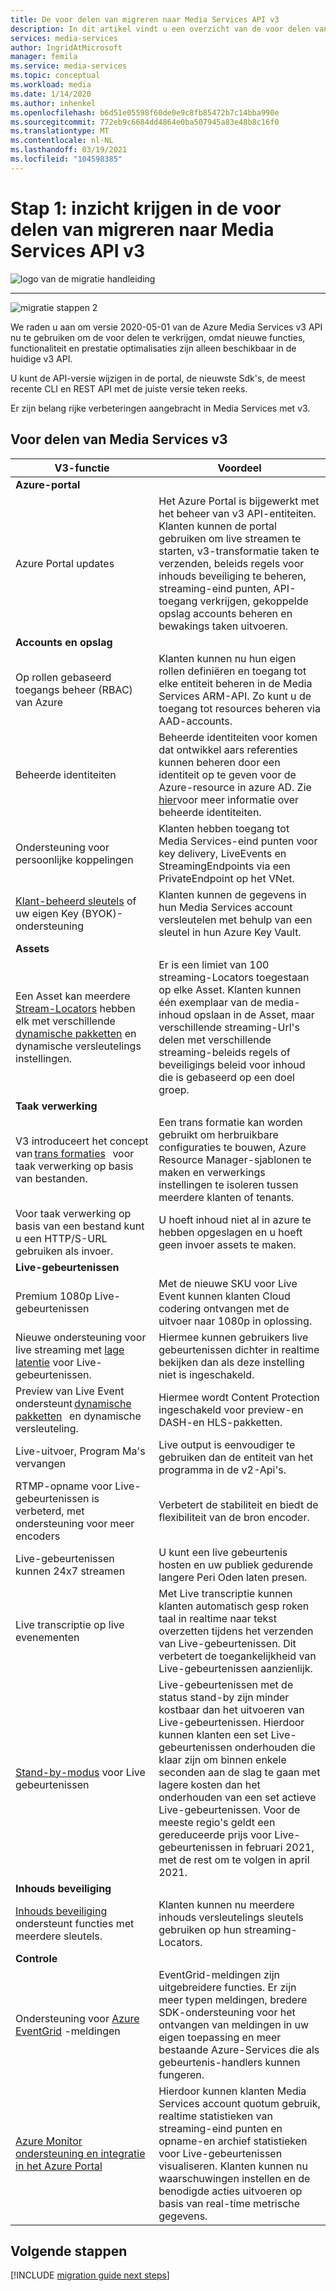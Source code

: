 ```yaml
---
title: De voor delen van migreren naar Media Services API v3
description: In dit artikel vindt u een overzicht van de voor delen van het migreren van Media Services v2 naar v3.
services: media-services
author: IngridAtMicrosoft
manager: femila
ms.service: media-services
ms.topic: conceptual
ms.workload: media
ms.date: 1/14/2020
ms.author: inhenkel
ms.openlocfilehash: b6d51e05598f60de0e9c8fb85472b7c14bba990e
ms.sourcegitcommit: 772eb9c6684dd4864e0ba507945a83e48b8c16f0
ms.translationtype: MT
ms.contentlocale: nl-NL
ms.lasthandoff: 03/19/2021
ms.locfileid: "104598385"
---
```

# <a name="step-1---understand-the-benefits-of-migrating-to-media-services-api-v3"></a>Stap 1: inzicht krijgen in de voor delen van migreren naar Media Services API v3

![logo van de migratie handleiding](./media/migration-guide/azure-media-services-logo-migration-guide.svg)

<hr color="#5ea0ef" size="10">

![migratie stappen 2](./media/migration-guide/steps-1.svg)

We raden u aan om versie 2020-05-01 van de Azure Media Services v3 API nu te gebruiken om de voor delen te verkrijgen, omdat nieuwe functies, functionaliteit en prestatie optimalisaties zijn alleen beschikbaar in de huidige v3 API.

U kunt de API-versie wijzigen in de portal, de nieuwste Sdk's, de meest recente CLI en REST API met de juiste versie teken reeks.

Er zijn belang rijke verbeteringen aangebracht in Media Services met v3.  

## <a name="benefits-of-media-services-v3"></a>Voor delen van Media Services v3

| **V3-functie** | **Voordeel** |
| --- | --- |
| **Azure-portal** | |
| Azure Portal updates | Het Azure Portal is bijgewerkt met het beheer van v3 API-entiteiten. Klanten kunnen de portal gebruiken om live streamen te starten, v3-transformatie taken te verzenden, beleids regels voor inhouds beveiliging te beheren, streaming-eind punten, API-toegang verkrijgen, gekoppelde opslag accounts beheren en bewakings taken uitvoeren. |
| **Accounts en opslag** | |
| Op rollen gebaseerd toegangs beheer (RBAC) van Azure | Klanten kunnen nu hun eigen rollen definiëren en toegang tot elke entiteit beheren in de Media Services ARM-API. Zo kunt u de toegang tot resources beheren via AAD-accounts. |
| Beheerde identiteiten | Beheerde identiteiten voor komen dat ontwikkel aars referenties kunnen beheren door een identiteit op te geven voor de Azure-resource in azure AD. Zie [hier](../../active-directory/managed-identities-azure-resources/overview.md)voor meer informatie over beheerde identiteiten. |
| Ondersteuning voor persoonlijke koppelingen | Klanten hebben toegang tot Media Services-eind punten voor key delivery, LiveEvents en StreamingEndpoints via een PrivateEndpoint op het VNet. |
| [Klant-beheerd sleutels](concept-use-customer-managed-keys-byok.md) of uw eigen Key (BYOK)-ondersteuning | Klanten kunnen de gegevens in hun Media Services account versleutelen met behulp van een sleutel in hun Azure Key Vault. |
| **Assets** | |
| Een Asset kan meerdere [Stream-Locators](streaming-locators-concept.md) hebben elk met verschillende [dynamische pakketten](dynamic-packaging-overview.md) en dynamische versleutelings instellingen. | Er is een limiet van 100 streaming-Locators toegestaan op elke Asset. Klanten kunnen één exemplaar van de media-inhoud opslaan in de Asset, maar verschillende streaming-Url's delen met verschillende streaming-beleids regels of beveiligings beleid voor inhoud die is gebaseerd op een doel groep.
| **Taak verwerking** ||
| V3 introduceert het concept van [trans formaties](transforms-jobs-concept.md)   voor taak verwerking op basis van bestanden. | Een trans formatie kan worden gebruikt om herbruikbare configuraties te bouwen, Azure Resource Manager-sjablonen te maken en verwerkings instellingen te isoleren tussen meerdere klanten of tenants. |
| Voor taak verwerking op basis van een bestand kunt u een HTTP/S-URL gebruiken als invoer. | U hoeft inhoud niet al in azure te hebben opgeslagen en u hoeft geen invoer assets te maken. |
| **Live-gebeurtenissen** ||
| Premium 1080p Live-gebeurtenissen | Met de nieuwe SKU voor Live Event kunnen klanten Cloud codering ontvangen met de uitvoer naar 1080p in oplossing. |
| Nieuwe ondersteuning voor live streaming met [lage latentie](live-event-latency.md) voor Live-gebeurtenissen. | Hiermee kunnen gebruikers live gebeurtenissen dichter in realtime bekijken dan als deze instelling niet is ingeschakeld. |
| Preview van Live Event ondersteunt [dynamische pakketten](dynamic-packaging-overview.md)   en dynamische versleuteling. | Hiermee wordt Content Protection ingeschakeld voor preview-en DASH-en HLS-pakketten. |
| Live-uitvoer, Program Ma's vervangen | Live output is eenvoudiger te gebruiken dan de entiteit van het programma in de v2-Api's. |
| RTMP-opname voor Live-gebeurtenissen is verbeterd, met ondersteuning voor meer encoders | Verbetert de stabiliteit en biedt de flexibiliteit van de bron encoder. |
| Live-gebeurtenissen kunnen 24x7 streamen | U kunt een live gebeurtenis hosten en uw publiek gedurende langere Peri Oden laten presen. |
| Live transcriptie op live evenementen | Met Live transcriptie kunnen klanten automatisch gesp roken taal in realtime naar tekst overzetten tijdens het verzenden van Live-gebeurtenissen. Dit verbetert de toegankelijkheid van Live-gebeurtenissen aanzienlijk. |
| [Stand-by-modus](live-events-outputs-concept.md#standby-mode) voor Live gebeurtenissen | Live-gebeurtenissen met de status stand-by zijn minder kostbaar dan het uitvoeren van Live-gebeurtenissen. Hierdoor kunnen klanten een set Live-gebeurtenissen onderhouden die klaar zijn om binnen enkele seconden aan de slag te gaan met lagere kosten dan het onderhouden van een set actieve Live-gebeurtenissen. Voor de meeste regio's geldt een gereduceerde prijs voor Live-gebeurtenissen in februari 2021, met de rest om te volgen in april 2021.
|**Inhouds beveiliging** ||
| [Inhouds beveiliging](content-key-policy-concept.md)   ondersteunt functies met meerdere sleutels. | Klanten kunnen nu meerdere inhouds versleutelings sleutels gebruiken op hun streaming-Locators. |
| **Controle** | |
| Ondersteuning voor [Azure EventGrid](monitoring/reacting-to-media-services-events.md) -meldingen | EventGrid-meldingen zijn uitgebreidere functies. Er zijn meer typen meldingen, bredere SDK-ondersteuning voor het ontvangen van meldingen in uw eigen toepassing en meer bestaande Azure-Services die als gebeurtenis-handlers kunnen fungeren. |
| [Azure Monitor ondersteuning en integratie in het Azure Portal](monitoring/monitor-events-portal-how-to.md) | Hierdoor kunnen klanten Media Services account quotum gebruik, realtime statistieken van streaming-eind punten en opname-en archief statistieken voor Live-gebeurtenissen visualiseren. Klanten kunnen nu waarschuwingen instellen en de benodigde acties uitvoeren op basis van real-time metrische gegevens. |

## <a name="next-steps"></a>Volgende stappen

[!INCLUDE [migration guide next steps](./includes/migration-guide-next-steps.md)]